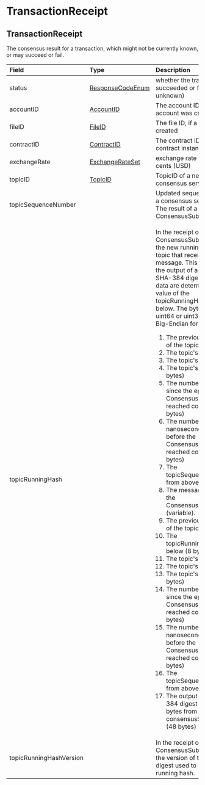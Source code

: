 # TransactionReceipt

## TransactionReceipt

The consensus result for a transaction, which might not be currently known, or may succeed or fail.

<table>
  <thead>
    <tr>
      <th style="text-align:left">Field</th>
      <th style="text-align:left">Type</th>
      <th style="text-align:left">Description</th>
    </tr>
  </thead>
  <tbody>
    <tr>
      <td style="text-align:left">status</td>
      <td style="text-align:left"><a href="responsecode.md#responsecodeenum">ResponseCodeEnum</a>
      </td>
      <td style="text-align:left">whether the transaction succeeded or failed (or is unknown)</td>
    </tr>
    <tr>
      <td style="text-align:left">accountID</td>
      <td style="text-align:left"><a href="../basic-types/accountid.md">AccountID</a>
      </td>
      <td style="text-align:left">The account ID, if a new account was created</td>
    </tr>
    <tr>
      <td style="text-align:left">fileID</td>
      <td style="text-align:left"><a href="../basic-types/fileid.md">FileID</a>
      </td>
      <td style="text-align:left">The file ID, if a new file was created</td>
    </tr>
    <tr>
      <td style="text-align:left">contractID</td>
      <td style="text-align:left"><a href="../basic-types/contractid.md">ContractID</a>
      </td>
      <td style="text-align:left">The contract ID, if a new smart contract instance was created</td>
    </tr>
    <tr>
      <td style="text-align:left">exchangeRate</td>
      <td style="text-align:left"><a href="exchangerate.md#exchangerateset">ExchangeRateSet</a>
      </td>
      <td style="text-align:left">exchange rate set of Hbar to cents (USD)</td>
    </tr>
    <tr>
      <td style="text-align:left">topicID</td>
      <td style="text-align:left"><a href="../basic-types/topicid.md">TopicID</a>
      </td>
      <td style="text-align:left">TopicID of a newly created consensus service topic</td>
    </tr>
    <tr>
      <td style="text-align:left">topicSequenceNumber</td>
      <td style="text-align:left"></td>
      <td style="text-align:left">Updated sequence number for a consensus service topic. The result of a
        ConsensusSubmitMessage.</td>
    </tr>
    <tr>
      <td style="text-align:left">topicRunningHash</td>
      <td style="text-align:left"></td>
      <td style="text-align:left">
        <p></p>
        <p>In the receipt of a ConsensusSubmitMessage, the new running hash of the
          topic that received the message. This 48-byte field is the output of a
          particular SHA-384 digest whose input data are determined by the value
          of the topicRunningHashVersion below. The bytes of each uint64 or uint32
          are to be in Big-Endian format.</p>
        <ol>
          <li>The previous running hash of the topic (48 bytes)</li>
          <li>The topic&apos;s shard (8 bytes)</li>
          <li>The topic&apos;s realm (8 bytes)</li>
          <li>The topic&apos;s number (8 bytes)</li>
          <li>The number of seconds since the epoch before the ConsensusSubmitMessage
            reached consensus (8 bytes)</li>
          <li>The number of nanoseconds since 5. before the ConsensusSubmitMessage reached
            consensus (4 bytes)</li>
          <li>The topicSequenceNumber from above (8 bytes)</li>
          <li>The message bytes from the ConsensusSubmitMessage (variable).</li>
          <li>The previous running hash of the topic (48 bytes)</li>
          <li>The topicRunningHashVersion below (8 bytes)</li>
          <li>The topic&apos;s shard (8 bytes)</li>
          <li>The topic&apos;s realm (8 bytes)</li>
          <li>The topic&apos;s number (8 bytes)</li>
          <li>The number of seconds since the epoch before the ConsensusSubmitMessage
            reached consensus (8 bytes)</li>
          <li>The number of nanoseconds since 6. before the ConsensusSubmitMessage reached
            consensus (4 bytes)</li>
          <li>The topicSequenceNumber from above (8 bytes)</li>
          <li>The output of the SHA-384 digest of the message bytes from the consensusSubmitMessage
            (48 bytes)</li>
        </ol>
      </td>
    </tr>
    <tr>
      <td style="text-align:left">topicRunningHashVersion</td>
      <td style="text-align:left"></td>
      <td style="text-align:left">In the receipt of a ConsensusSubmitMessage, the version of the SHA-384
        digest used to update the running hash.</td>
    </tr>
  </tbody>
</table>

